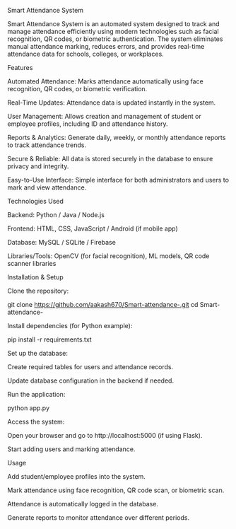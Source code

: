 Smart Attendance System

Smart Attendance System is an automated system designed to track and manage attendance efficiently using modern technologies such as facial recognition, QR codes, or biometric authentication. The system eliminates manual attendance marking, reduces errors, and provides real-time attendance data for schools, colleges, or workplaces.

Features

Automated Attendance: Marks attendance automatically using face recognition, QR codes, or biometric verification.

Real-Time Updates: Attendance data is updated instantly in the system.

User Management: Allows creation and management of student or employee profiles, including ID and attendance history.

Reports & Analytics: Generate daily, weekly, or monthly attendance reports to track attendance trends.

Secure & Reliable: All data is stored securely in the database to ensure privacy and integrity.

Easy-to-Use Interface: Simple interface for both administrators and users to mark and view attendance.

Technologies Used

Backend: Python / Java / Node.js

Frontend: HTML, CSS, JavaScript / Android (if mobile app)

Database: MySQL / SQLite / Firebase

Libraries/Tools: OpenCV (for facial recognition), ML models, QR code scanner libraries

Installation & Setup

Clone the repository:

git clone https://github.com/aakash670/Smart-attendance-.git
cd Smart-attendance-


Install dependencies (for Python example):

pip install -r requirements.txt


Set up the database:

Create required tables for users and attendance records.

Update database configuration in the backend if needed.

Run the application:

python app.py


Access the system:

Open your browser and go to http://localhost:5000 (if using Flask).

Start adding users and marking attendance.

Usage

Add student/employee profiles into the system.

Mark attendance using face recognition, QR code scan, or biometric scan.

Attendance is automatically logged in the database.

Generate reports to monitor attendance over different periods.
